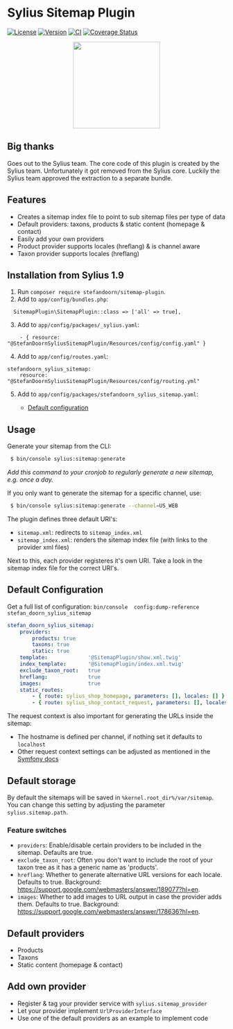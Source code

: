 # Sylius Sitemap Plugin

[![License](https://img.shields.io/packagist/l/stefandoorn/sitemap-plugin.svg)](https://packagist.org/packages/stefandoorn/sitemap-plugin)
[![Version](https://img.shields.io/packagist/v/stefandoorn/sitemap-plugin.svg)](https://packagist.org/packages/stefandoorn/sitemap-plugin)
[![CI](https://github.com/stefandoorn/sitemap-plugin/workflows/CI/badge.svg)](http://github.com/stefandoorn/sitemap-plugin/actions)
[![Coverage Status](https://coveralls.io/repos/github/stefandoorn/sitemap-plugin/badge.svg?branch=master)](https://coveralls.io/github/stefandoorn/sitemap-plugin?branch=master)

<p align="center"><a href="https://sylius.com/plugins/" target="_blank"><img src="https://sylius.com/assets/badge-approved-by-sylius.png" width="200"></a></p>

## Big thanks

Goes out to the Sylius team. The core code of this plugin is created by the Sylius team.
Unfortunately it got removed from the Sylius core. Luckily the Sylius team approved the 
extraction to a separate bundle.

## Features

* Creates a sitemap index file to point to sub sitemap files per type of data
* Default providers: taxons, products & static content (homepage & contact)
* Easily add your own providers
* Product provider supports locales (hreflang) & is channel aware
* Taxon provider supports locales (hreflang)

## Installation from Sylius 1.9

1. Run `composer require stefandoorn/sitemap-plugin`.
2. Add to `app/config/bundles.php`:

```
  SitemapPlugin\SitemapPlugin::class => ['all' => true],
```

3. Add to `app/config/packages/_sylius.yaml`: 

```
    - { resource: "@StefanDoornSyliusSitemapPlugin/Resources/config/config.yaml" }
```

4. Add to `app/config/routes.yaml`: 

```
stefandoorn_sylius_sitemap:
    resource: "@StefanDoornSyliusSitemapPlugin/Resources/config/routing.yml"
```

5. Add to `app/config/packages/stefandoorn_sylius_sitemap.yaml`: 

   -  [Default configuration](#default-configuration)


## Usage

Generate your sitemap from the CLI:

```bash
 $ bin/console sylius:sitemap:generate
```

*Add this command to your cronjob to regularly generate a new sitemap, e.g. once a day.*

If you only want to generate the sitemap for a specific channel, use:

```bash
 $ bin/console sylius:sitemap:generate --channel=US_WEB
```

The plugin defines three default URI's:

* `sitemap.xml`: redirects to `sitemap_index.xml`
* `sitemap_index.xml`: renders the sitemap index file (with links to the provider xml files)

Next to this, each provider registeres it's own URI. Take a look in the sitemap index file for the correct URI's.

## Default Configuration

Get a full list of configuration: `bin/console  config:dump-reference stefan_doorn_sylius_sitemap`

```yaml
stefan_doorn_sylius_sitemap:
    providers:
        products: true
        taxons: true
        static: true
    template:             '@SitemapPlugin/show.xml.twig'
    index_template:       '@SitemapPlugin/index.xml.twig'
    exclude_taxon_root:   true
    hreflang:             true
    images:               true
    static_routes:
        - { route: sylius_shop_homepage, parameters: [], locales: [] }
        - { route: sylius_shop_contact_request, parameters: [], locales: [] }
```

The request context is also important for generating the URLs inside the sitemap:

* The hostname is defined per channel, if nothing set it defaults to `localhost`
* Other request context settings can be adjusted as mentioned in the [Symfony docs](https://symfony.com/doc/current/routing.html#generating-urls-in-commands)

## Default storage

By default the sitemaps will be saved in `%kernel.root_dir%/var/sitemap`. You can change this setting 
by adjusting the parameter `sylius.sitemap.path`.

### Feature switches

* `providers`: Enable/disable certain providers to be included in the sitemap. Defaults are true.
* `exclude_taxon_root`: Often you don't want to include the root of your taxon tree as it has a generic name as 'products'.
* `hreflang`: Whether to generate alternative URL versions for each locale. Defaults to true. Background: https://support.google.com/webmasters/answer/189077?hl=en.
* `images`: Whether to add images to URL output in case the provider adds them. Defaults to true. Background: https://support.google.com/webmasters/answer/178636?hl=en.

## Default providers

* Products
* Taxons
* Static content (homepage & contact)

## Add own provider

* Register & tag your provider service with `sylius.sitemap_provider`
* Let your provider implement `UrlProviderInterface`
* Use one of the default providers as an example to implement code
